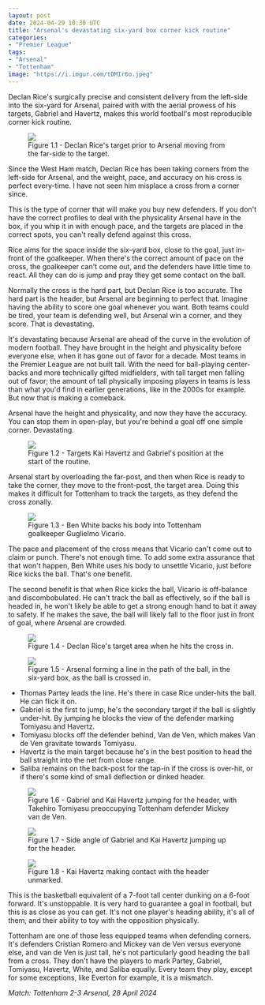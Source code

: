 ```yaml
---
layout: post
date: 2024-04-29 10:30 UTC
title: "Arsenal's devastating six-yard box corner kick routine"
categories:
- "Premier League"
tags:
- "Arsenal"
- "Tottenham"
image: "https://i.imgur.com/tDMIr6o.jpeg"
---
```


Declan Rice's surgically precise and consistent delivery from the left-side into the six-yard for Arsenal, paired with with the aerial prowess of his targets, Gabriel and Havertz, makes this world football's most reproducible corner kick routine.

<!---more--->

<figure>
    <img src="https://i.imgur.com/1MnxqSv.jpeg">
    <figcaption>Figure 1.1 - Declan Rice's target prior to Arsenal moving from the far-side to the target.</figcaption>
</figure> 

Since the West Ham match, Declan Rice has been taking corners from the left-side for Arsenal, and the weight, pace, and accuracy on his cross is perfect every-time. I have not seen him misplace a cross from a corner since. 

This is the type of corner that will make you buy new defenders. If you don't have the correct profiles to deal with the physicality Arsenal have in the box, if you whip it in with enough pace, and the targets are placed in the correct spots, you can't really defend against this cross. 

Rice aims for the space inside the six-yard box, close to the goal, just in-front of the goalkeeper. When there's the correct amount of pace on the cross, the goalkeeper can't come out, and the defenders have little time to react. All they can do is jump and pray they get some contact on the ball.

Normally the cross is the hard part, but Declan Rice is too accurate. The hard part is the header, but Arsenal are beginning to perfect that. Imagine having the ability to score one goal whenever you want. Both teams could be tired, your team is defending well, but Arsenal win a corner, and they score. That is devastating.

It's devastating because Arsenal are ahead of the curve in the evolution of modern football. They have brought in the height and physicality before everyone else, when it has gone out of favor for a decade. Most teams in the Premier League are not built tall. With the need for ball-playing center-backs and more technically gifted midfielders, with tall target men falling out of favor; the amount of tall physically imposing players in teams is less than what you'd find in earlier generations, like in the 2000s for example. But now that is making a comeback. 

Arsenal have the height and physicality, and now they have the accuracy. You can stop them in open-play, but you're behind a goal off one simple corner. Devastating.

<figure>
    <img src="https://i.imgur.com/v9nzfai.jpeg">
    <figcaption>Figure 1.2 - Targets Kai Havertz and Gabriel's position at the start of the routine.</figcaption>
</figure> 

Arsenal start by overloading the far-post, and then when Rice is ready to take the corner, they move to the front-post, the target area. Doing this makes it difficult for Tottenham to track the targets, as they defend the cross zonally. 

<figure>
    <img src="https://i.imgur.com/DM1htsN.jpg">
    <figcaption>Figure 1.3 - Ben White backs his body into Tottenham goalkeeper Guglielmo Vicario.</figcaption>
</figure> 

The pace and placement of the cross means that Vicario can't come out to claim or punch. There's not enough time. To add some extra assurance that that won't happen, Ben White uses his body to unsettle Vicario, just before Rice kicks the ball. That's one benefit. 

The second benefit is that when Rice kicks the ball, Vicario is off-balance and discombobulated. He can't track the ball as effectively, so if the ball is headed in, he won't likely be able to get a strong enough hand to bat it away to safety. If he makes the save, the ball will likely fall to the floor just in front of goal, where Arsenal are crowded.

<figure>
    <img src="https://i.imgur.com/tDMIr6o.jpeg">
    <figcaption>Figure 1.4 - Declan Rice's target area when he hits the cross in.</figcaption>
</figure> 

<figure>
    <img src="https://i.imgur.com/QoYEQGW.jpeg">
    <figcaption>Figure 1.5 - Arsenal forming a line in the path of the ball, in the six-yard box, as the ball is crossed in.</figcaption>
</figure> 

* Thomas Partey leads the line. He's there in case Rice under-hits the ball. He can flick it on. 
* Gabriel is the first to jump, he's the secondary target if the ball is slightly under-hit. By jumping he blocks the view of the defender marking Tomiyasu and Havertz.
* Tomiyasu blocks off the defender behind, Van de Ven, which makes Van de Ven gravitate towards Tomiyasu.
* Havertz is the main target because he's in the best position to head the ball straight into the net from close range. 
* Saliba remains on the back-post for the tap-in if the cross is over-hit, or if there's some kind of small deflection or dinked header.

<figure>
    <img src="https://i.imgur.com/tfHGy7m.jpeg">
    <figcaption>Figure 1.6 - Gabriel and Kai Havertz jumping for the header, with Takehiro Tomiyasu preoccupying Tottenham defender Mickey van de Ven.</figcaption>
</figure> 

<figure>
    <img src="https://i.imgur.com/vbk9GUd.jpeg">
    <figcaption>Figure 1.7 - Side angle of Gabriel and Kai Havertz jumping up for the header.</figcaption>
</figure> 

<figure>
    <img src="https://i.imgur.com/bwrU939.jpeg">
    <figcaption>Figure 1.8 - Kai Havertz making contact with the header unmarked. </figcaption>
</figure> 

This is the basketball equivalent of a 7-foot tall center dunking on a 6-foot forward. It's unstoppable. It is very hard to guarantee a goal in football, but this is as close as you can get. It's not one player's heading ability, it's all of them, and their ability to toy with the opposition physically.

Tottenham are one of those less equipped teams when defending corners. It's defenders Cristian Romero and Mickey van de Ven versus everyone else, and van de Ven is just tall, he's not particularly good heading the ball from a cross. They don't have the players to mark Partey, Gabriel, Tomiyasu, Havertz, White, and Saliba equally. Every team they play, except for some exceptions, like Everton for example, it is a mismatch. 

*Match: Tottenham 2-3 Arsenal, 28 April 2024*

